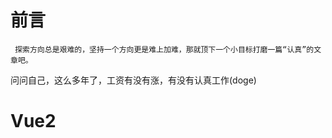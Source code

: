  # 前言
	 探索方向总是艰难的，坚持一个方向更是难上加难，那就顶下一个小目标打磨一篇“认真”的文章吧。

问问自己，这么多年了，工资有没有涨，有没有认真工作(doge)










 # Vue2
 